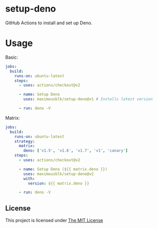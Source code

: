 # setup-deno

GitHub Actions to install and set up Deno.

# Usage

Basic:

```yml
jobs:
  build:
    runs-on: ubuntu-latest
    steps:
      - uses: actions/checkout@v2

      - name: Setup Deno
        uses: maximousblk/setup-deno@v1 # Installs latest version

      - run: deno -V
```

Matrix:

```yaml
jobs:
  build:
    runs-on: ubuntu-latest
    strategy:
      matrix:
        deno: ['v1.5', 'v1.6', 'v1.7', 'v1', 'canary']
    steps:
      - uses: actions/checkout@v2

      - name: Setup Deno (${{ matrix.deno }})
        uses: maximousblk/setup-deno@v2
        with:
          version: ${{ matrix.deno }}

      - run: deno -V
```

## License

This project is licensed under [The MIT License](./LICENSE)
